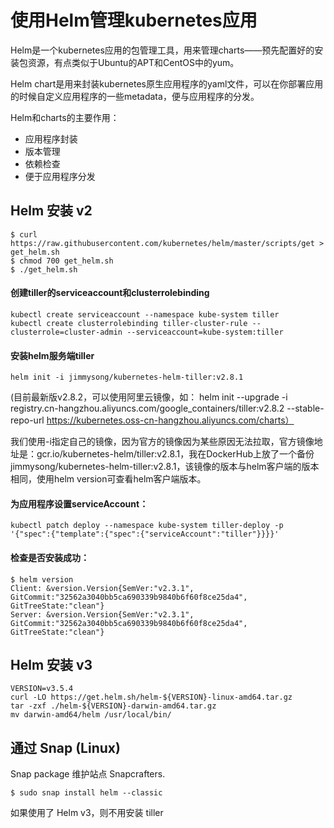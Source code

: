 # 使用Helm管理kubernetes应用

Helm是一个kubernetes应用的包管理工具，用来管理charts——预先配置好的安装包资源，有点类似于Ubuntu的APT和CentOS中的yum。


Helm chart是用来封装kubernetes原生应用程序的yaml文件，可以在你部署应用的时候自定义应用程序的一些metadata，便与应用程序的分发。



Helm和charts的主要作用：

* 应用程序封装
* 版本管理
* 依赖检查
* 便于应用程序分发

## Helm 安装 v2

```
$ curl https://raw.githubusercontent.com/kubernetes/helm/master/scripts/get > get_helm.sh
$ chmod 700 get_helm.sh
$ ./get_helm.sh
```

#### 创建tiller的serviceaccount和clusterrolebinding

```
kubectl create serviceaccount --namespace kube-system tiller
kubectl create clusterrolebinding tiller-cluster-rule --clusterrole=cluster-admin --serviceaccount=kube-system:tiller
```
#### 安装helm服务端tiller

```
helm init -i jimmysong/kubernetes-helm-tiller:v2.8.1
```
(目前最新版v2.8.2，可以使用阿里云镜像，如： helm init --upgrade -i registry.cn-hangzhou.aliyuncs.com/google_containers/tiller:v2.8.2 --stable-repo-url https://kubernetes.oss-cn-hangzhou.aliyuncs.com/charts）

我们使用-i指定自己的镜像，因为官方的镜像因为某些原因无法拉取，官方镜像地址是：gcr.io/kubernetes-helm/tiller:v2.8.1，我在DockerHub上放了一个备份jimmysong/kubernetes-helm-tiller:v2.8.1，该镜像的版本与helm客户端的版本相同，使用helm version可查看helm客户端版本。

#### 为应用程序设置serviceAccount：

```
kubectl patch deploy --namespace kube-system tiller-deploy -p '{"spec":{"template":{"spec":{"serviceAccount":"tiller"}}}}'
```
#### 检查是否安装成功：
```
$ helm version
Client: &version.Version{SemVer:"v2.3.1", GitCommit:"32562a3040bb5ca690339b9840b6f60f8ce25da4", GitTreeState:"clean"}
Server: &version.Version{SemVer:"v2.3.1", GitCommit:"32562a3040bb5ca690339b9840b6f60f8ce25da4", GitTreeState:"clean"}
```


## Helm 安装 v3

```
VERSION=v3.5.4
curl -LO https://get.helm.sh/helm-${VERSION}-linux-amd64.tar.gz
tar -zxf ./helm-${VERSION}-darwin-amd64.tar.gz
mv darwin-amd64/helm /usr/local/bin/
```

##  通过 Snap (Linux)
Snap package 维护站点 Snapcrafters.

```
$ sudo snap install helm --classic
```
如果使用了 Helm v3，则不用安装 tiller

